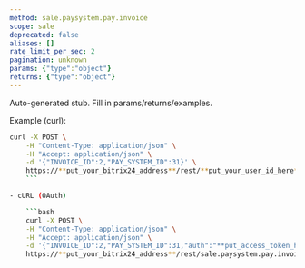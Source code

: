 ```yaml
---
method: sale.paysystem.pay.invoice
scope: sale
deprecated: false
aliases: []
rate_limit_per_sec: 2
pagination: unknown
params: {"type":"object"}
returns: {"type":"object"}
---
```


Auto-generated stub. Fill in params/returns/examples.

Example (curl):

```bash
curl -X POST \
    -H "Content-Type: application/json" \
    -H "Accept: application/json" \
    -d '{"INVOICE_ID":2,"PAY_SYSTEM_ID":31}' \
    https://**put_your_bitrix24_address**/rest/**put_your_user_id_here**/**put_your_webhook_here**/sale.paysystem.pay.invoice
    ```

- cURL (OAuth)

    ```bash
    curl -X POST \
    -H "Content-Type: application/json" \
    -H "Accept: application/json" \
    -d '{"INVOICE_ID":2,"PAY_SYSTEM_ID":31,"auth":"**put_access_token_here**"}' \
    https://**put_your_bitrix24_address**/rest/sale.paysystem.pay.invoice
```
